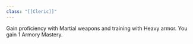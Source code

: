 ```yaml
---
class: "[[Cleric]]"
---
```

Gain proficiency with Martial weapons and training with Heavy armor. You gain 1 Armory Mastery.
